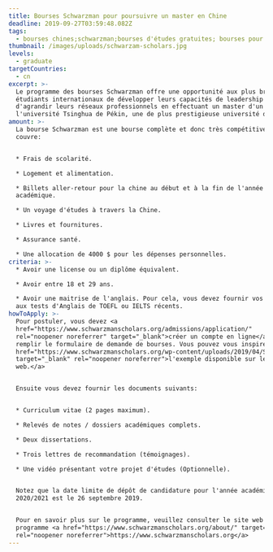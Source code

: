 ```yaml
---
title: Bourses Schwarzman pour poursuivre un master en Chine
deadline: 2019-09-27T03:59:48.082Z
tags:
  - bourses chines;schwarzman;bourses d'études gratuites; bourses pour congolais
thumbnail: /images/uploads/schwarzam-scholars.jpg
levels:
  - graduate
targetCountries:
  - cn
excerpt: >-
  Le programme des bourses Schwarzman offre une opportunité aux plus brillants
  étudiants internationaux de développer leurs capacités de leadership ainsi que
  d'agrandir leurs réseaux professionnels en effectuant un master d'un an à
  l'université Tsinghua de Pékin, une de plus prestigieuse université de Chine.
amount: >-
  La bourse Schwarzman est une bourse complète et donc très compétitive. Elle
  couvre:


  * Frais de scolarité.

  * Logement et alimentation.

  * Billets aller-retour pour la chine au début et à la fin de l'année
  académique.

  * Un voyage d'études à travers la Chine.

  * Livres et fournitures.

  * Assurance santé.

  * Une allocation de 4000 $ pour les dépenses personnelles.
criteria: >-
  * Avoir une license ou un diplôme équivalent.

  * Avoir entre 18 et 29 ans.

  * Avoir une maitrise de l'anglais. Pour cela, vous devez fournir vos résultats
  aux tests d'Anglais de TOEFL ou IELTS récents.
howToApply: >-
  Pour postuler, vous devez <a
  href="https://www.schwarzmanscholars.org/admissions/application/"
  rel="noopener noreferrer" target="_blank">créer un compte en ligne</a> et
  remplir le formulaire de demande de bourses. Vous pouvez vous inspirer de <a
  href="https://www.schwarzmanscholars.org/wp-content/uploads/2019/04/Schwarzman-Scholars-Sample-Application-2019.pdf"
  target="_blank" rel="noopener noreferrer">l'exemple disponible sur le site
  web.</a>


  Ensuite vous devez fournir les documents suivants:


  * Curriculum vitae (2 pages maximum).

  * Relevés de notes / dossiers académiques complets.

  * Deux dissertations.

  * Trois lettres de recommandation (témoignages).

  * Une vidéo présentant votre projet d'études (Optionnelle).


  Notez que la date limite de dépôt de candidature pour l'année académique
  2020/2021 est le 26 septembre 2019.


  Pour en savoir plus sur le programme, veuillez consulter le site web du
  programme <a href="https://www.schwarzmanscholars.org/about/" target="_blank"
  rel="noopener noreferrer">https://www.schwarzmanscholars.org</a>
---
```

